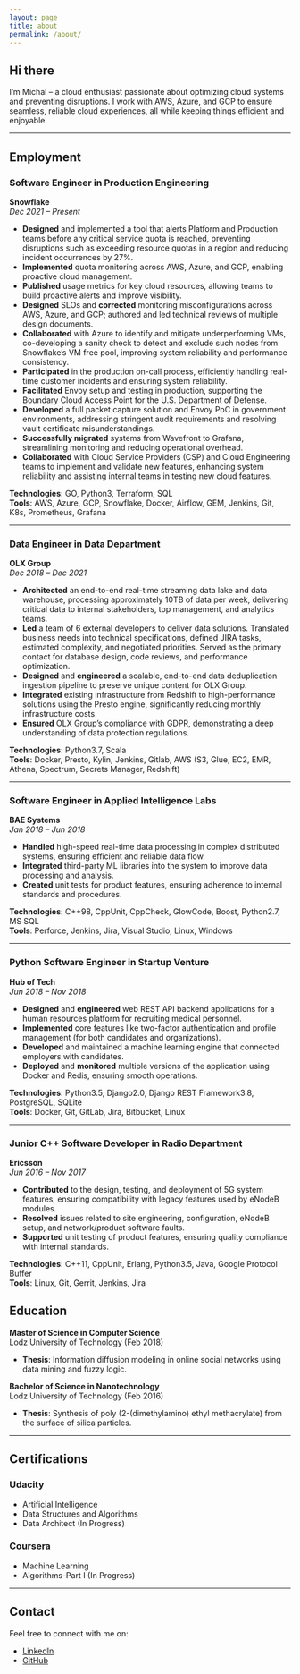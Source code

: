 ```yaml
---
layout: page
title: about
permalink: /about/
---
```


## Hi there

I’m Michal – a cloud enthusiast passionate about optimizing cloud systems and preventing disruptions. I work with AWS, Azure, and GCP to ensure seamless, reliable cloud experiences, all while keeping things efficient and enjoyable.

---

## Employment

### **Software Engineer in Production Engineering**  
**Snowflake**  
*Dec 2021 – Present*

- **Designed** and implemented a tool that alerts Platform and Production teams before any critical service quota is reached, preventing disruptions such as exceeding resource quotas in a region and reducing incident occurrences by 27%.  
- **Implemented** quota monitoring across AWS, Azure, and GCP, enabling proactive cloud management.  
- **Published** usage metrics for key cloud resources, allowing teams to build proactive alerts and improve visibility.  
- **Designed** SLOs and **corrected** monitoring misconfigurations across AWS, Azure, and GCP; authored and led technical reviews of multiple design documents.  
- **Collaborated** with Azure to identify and mitigate underperforming VMs, co-developing a sanity check to detect and exclude such nodes from Snowflake’s VM free pool, improving system reliability and performance consistency.  
- **Participated** in the production on-call process, efficiently handling real-time customer incidents and ensuring system reliability.  
- **Facilitated** Envoy setup and testing in production, supporting the Boundary Cloud Access Point for the U.S. Department of Defense.  
- **Developed** a full packet capture solution and Envoy PoC in government environments, addressing stringent audit requirements and resolving vault certificate misunderstandings.  
- **Successfully migrated** systems from Wavefront to Grafana, streamlining monitoring and reducing operational overhead.  
- **Collaborated** with Cloud Service Providers (CSP) and Cloud Engineering teams to implement and validate new features, enhancing system reliability and assisting internal teams in testing new cloud features.

**Technologies**: GO, Python3, Terraform, SQL  
**Tools**: AWS, Azure, GCP, Snowflake, Docker, Airflow, GEM, Jenkins, Git, K8s, Prometheus, Grafana

---

### **Data Engineer in Data Department**  
**OLX Group**  
*Dec 2018 – Dec 2021*

- **Architected** an end-to-end real-time streaming data lake and data warehouse, processing approximately 10TB of data per week, delivering critical data to internal stakeholders, top management, and analytics teams.  
- **Led** a team of 6 external developers to deliver data solutions. Translated business needs into technical specifications, defined JIRA tasks, estimated complexity, and negotiated priorities. Served as the primary contact for database design, code reviews, and performance optimization.  
- **Designed** and **engineered** a scalable, end-to-end data deduplication ingestion pipeline to preserve unique content for OLX Group.  
- **Integrated** existing infrastructure from Redshift to high-performance solutions using the Presto engine, significantly reducing monthly infrastructure costs.  
- **Ensured** OLX Group’s compliance with GDPR, demonstrating a deep understanding of data protection regulations.

**Technologies**: Python3.7, Scala  
**Tools**: Docker, Presto, Kylin, Jenkins, Gitlab, AWS (S3, Glue, EC2, EMR, Athena, Spectrum, Secrets Manager, Redshift)

---

### **Software Engineer in Applied Intelligence Labs**  
**BAE Systems**  
*Jan 2018 – Jun 2018*

- **Handled** high-speed real-time data processing in complex distributed systems, ensuring efficient and reliable data flow.  
- **Integrated** third-party ML libraries into the system to improve data processing and analysis.  
- **Created** unit tests for product features, ensuring adherence to internal standards and procedures.

**Technologies**: C++98, CppUnit, CppCheck, GlowCode, Boost, Python2.7, MS SQL  
**Tools**: Perforce, Jenkins, Jira, Visual Studio, Linux, Windows

---

### **Python Software Engineer in Startup Venture**  
**Hub of Tech**  
*Jun 2018 – Nov 2018*

- **Designed** and **engineered** web REST API backend applications for a human resources platform for recruiting medical personnel.  
- **Implemented** core features like two-factor authentication and profile management (for both candidates and organizations).  
- **Developed** and maintained a machine learning engine that connected employers with candidates.  
- **Deployed** and **monitored** multiple versions of the application using Docker and Redis, ensuring smooth operations.

**Technologies**: Python3.5, Django2.0, Django REST Framework3.8, PostgreSQL, SQLite  
**Tools**: Docker, Git, GitLab, Jira, Bitbucket, Linux

---

### **Junior C++ Software Developer in Radio Department**  
**Ericsson**  
*Jun 2016 – Nov 2017*

- **Contributed** to the design, testing, and deployment of 5G system features, ensuring compatibility with legacy features used by eNodeB modules.  
- **Resolved** issues related to site engineering, configuration, eNodeB setup, and network/product software faults.  
- **Supported** unit testing of product features, ensuring quality compliance with internal standards.

**Technologies**: C++11, CppUnit, Erlang, Python3.5, Java, Google Protocol Buffer  
**Tools**: Linux, Git, Gerrit, Jenkins, Jira


## Education

**Master of Science in Computer Science**  
Lodz University of Technology (Feb 2018)  
- **Thesis**: Information diffusion modeling in online social networks using data mining and fuzzy logic.

**Bachelor of Science in Nanotechnology**  
Lodz University of Technology (Feb 2016)  
- **Thesis**: Synthesis of poly (2-(dimethylamino) ethyl methacrylate) from the surface of silica particles.

---

## Certifications

### **Udacity**
- Artificial Intelligence  
- Data Structures and Algorithms  
- Data Architect (In Progress)

### **Coursera**
- Machine Learning  
- Algorithms-Part I (In Progress)

---

## Contact

Feel free to connect with me on:
- [LinkedIn](https://www.linkedin.com/in/michal0janczyk)
- [GitHub](https://github.com/michal0janczyk)

